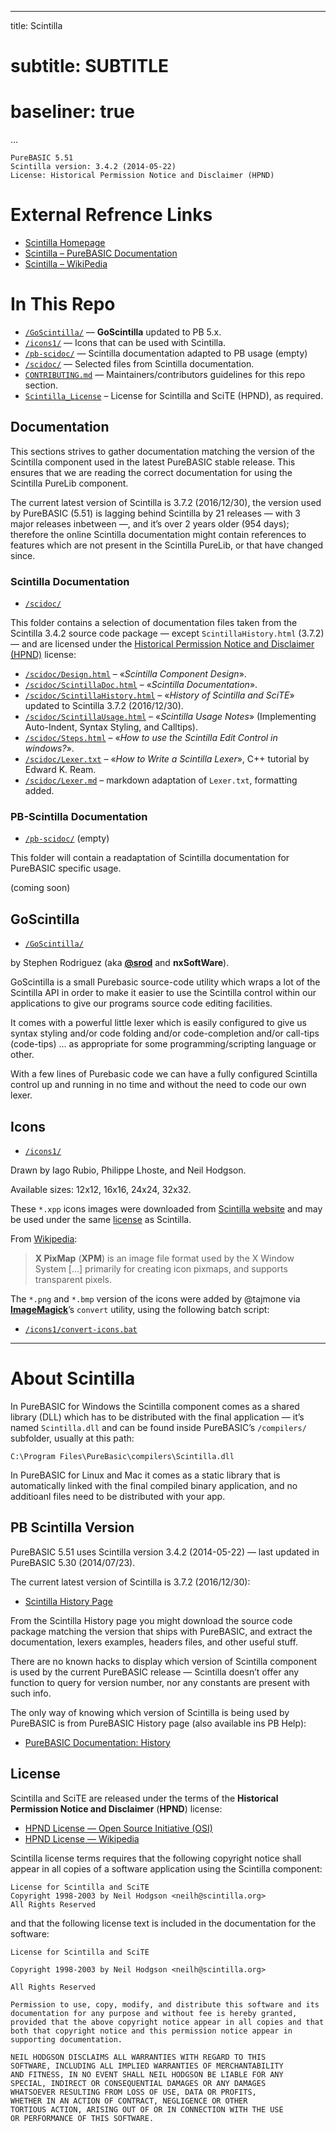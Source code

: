
---
title:    Scintilla
# subtitle: SUBTITLE
# baseliner: true
...

    PureBASIC 5.51
    Scintilla version: 3.4.2 (2014-05-22)
    License: Historical Permission Notice and Disclaimer (HPND)


External Refrence Links
=======================

-   [Scintilla Homepage](http://www.scintilla.org/)
-   [Scintilla – PureBASIC Documentation](http://www.purebasic.com/documentation/scintilla/index.html)
-   [Scintilla – WikiPedia](https://en.wikipedia.org/wiki/Scintilla_(software))

In This Repo
============

-   [`/GoScintilla/`](./GoScintilla/) — **GoScintilla** updated to PB 5.x.
-   [`/icons1/`](./icons1/) — Icons that can be used with Scintilla.
-   [`/pb-scidoc/`](./pb-scidoc/) — Scintilla documentation adapted to PB usage (empty)
-   [`/scidoc/`](./scidoc/) — Selected files from Scintilla documentation.
-   [`CONTRIBUTING.md`](./CONTRIBUTING.md) — Maintainers/contributors guidelines for this repo section.
-   [`Scintilla_License`](./Scintilla_License) – License for Scintilla and SciTE (HPND), as required.

Documentation
-------------

This sections strives to gather documentation matching the version of the Scintilla component used in the latest PureBASIC stable release. This ensures that we are reading the correct documentation for using the Scintilla PureLib component.

The current latest version of Scintilla is 3.7.2 (2016/12/30), the version used by PureBASIC (5.51) is lagging behind Scintilla by 21 releases — with 3 major releases inbetween —, and it’s over 2 years older (954 days); therefore the online Scintilla documentation might contain references to features which are not present in the Scintilla PureLib, or that have changed since.

### Scintilla Documentation

-   [`/scidoc/`](./scidoc/)

This folder contains a selection of documentation files taken from the Scintilla 3.4.2 source code package — except `ScintillaHistory.html` (3.7.2) — and are licensed under the [Historical Permission Notice and Disclaimer (HPND)](https://en.wikipedia.org/wiki/Historical_Permission_Notice_and_Disclaimer) license:

-   [`/scidoc/Design.html`](./scidoc/Design.html) – «*Scintilla Component Design*».
-   [`/scidoc/ScintillaDoc.html`](./scidoc/ScintillaDoc.html) – «*Scintilla Documentation*».
-   [`/scidoc/ScintillaHistory.html`](./scidoc/ScintillaHistory.html) – «*History of Scintilla and SciTE*» updated to Scintilla 3.7.2 (2016/12/30).
-   [`/scidoc/ScintillaUsage.html`](./scidoc/ScintillaUsage.html) – «*Scintilla Usage Notes*» (Implementing Auto-Indent, Syntax Styling, and Calltips).
-   [`/scidoc/Steps.html`](./scidoc/Steps.html) – «*How to use the Scintilla Edit Control in windows?*».
-   [`/scidoc/Lexer.txt`](./scidoc/Lexer.txt) – «*How to Write a Scintilla Lexer*», C++ tutorial by Edward K. Ream.
-   [`/scidoc/Lexer.md`](./scidoc/Lexer.md) – markdown adaptation of `Lexer.txt`, formatting added.

### PB-Scintilla Documentation

-   [`/pb-scidoc/`](pb-scidoc/) (empty)

This folder will contain a readaptation of Scintilla documentation for PureBASIC specific usage.

(coming soon)

GoScintilla
-----------

-   [`/GoScintilla/`](./GoScintilla/)

by Stephen Rodriguez (aka [**@srod**](http://www.purebasic.fr/english/memberlist.php?mode=viewprofile&u=678) and **nxSoftWare**).

GoScintilla is a small Purebasic source-code utility which wraps a lot of the Scintilla API in order to make it easier to use the Scintilla control within our applications to give our programs source code editing facilities.

It comes with a powerful little lexer which is easily configured to give us syntax styling and/or code folding and/or code-completion and/or call-tips (code-tips) … as appropriate for some programming/scripting language or other.

With a few lines of Purebasic code we can have a fully configured Scintilla control up and running in no time and without the need to code our own lexer.

Icons
-----

-   [`/icons1/`](./icons1/)

Drawn by Iago Rubio, Philippe Lhoste, and Neil Hodgson.

Available sizes: 12x12, 16x16, 24x24, 32x32.

These `*.xpp` icons images were downloaded from [Scintilla website](http://www.scintilla.org/Icons.html) and may be used under the same [license](Scintilla_License) as Scintilla.

From [Wikipedia](https://en.wikipedia.org/wiki/X_PixMap):

> **X PixMap** (**XPM**) is an image file format used by the X Window System \[…\] primarily for creating icon pixmaps, and supports transparent pixels.

The `*.png` and `*.bmp` version of the icons were added by @tajmone via [**ImageMagick**](https://www.imagemagick.org)’s `convert` utility, using the following batch script:

-   [`/icons1/convert-icons.bat`](./icons1/convert-icons.bat)

------------------------------------------------------------------------

About Scintilla
===============

In PureBASIC for Windows the Scintilla component comes as a shared library (DLL) which has to be distributed with the final application — it’s named `Scintilla.dll` and can be found inside PureBASIC’s `/compilers/` subfolder, usually at this path:

``` nohighlight
C:\Program Files\PureBasic\compilers\Scintilla.dll
```

In PureBASIC for Linux and Mac it comes as a static library that is automatically linked with the final compiled binary application, and no additioanl files need to be distributed with your app.

PB Scintilla Version
--------------------

PureBASIC 5.51 uses Scintilla version 3.4.2 (2014-05-22) — last updated in PureBASIC 5.30 (2014/07/23).

The current latest version of Scintilla is 3.7.2 (2016/12/30):

-   [Scintilla History Page](http://www.scintilla.org/ScintillaHistory.html)

From the Scintilla History page you might download the source code package matching the version that ships with PureBASIC, and extract the documentation, lexers examples, headers files, and other useful stuff.

There are no known hacks to display which version of Scintilla component is used by the current PureBASIC release — Scintilla doesn’t offer any function to query for version number, nor any constants are present with such info.

The only way of knowing which version of Scintilla is being used by PureBASIC is from PureBASIC History page (also available ins PB Help):

-   [PureBASIC Documentation: History](http://www.purebasic.com/documentation/mainguide/history.html)

License
-------

Scintilla and SciTE are released under the terms of the **Historical Permission Notice and Disclaimer** (**HPND**) license:

-   [HPND License — Open Source Initiative (OSI)](https://opensource.org/licenses/HPND)
-   [HPND License — Wikipedia](https://en.wikipedia.org/wiki/Historical_Permission_Notice_and_Disclaimer)

Scintilla license terms requires that the following copyright notice shall appear in all copies of a software application using the Scintilla component:

    License for Scintilla and SciTE
    Copyright 1998-2003 by Neil Hodgson <neilh@scintilla.org>
    All Rights Reserved 

and that the following license text is included in the documentation for the software:

    License for Scintilla and SciTE

    Copyright 1998-2003 by Neil Hodgson <neilh@scintilla.org>

    All Rights Reserved 

    Permission to use, copy, modify, and distribute this software and its 
    documentation for any purpose and without fee is hereby granted, 
    provided that the above copyright notice appear in all copies and that 
    both that copyright notice and this permission notice appear in 
    supporting documentation. 

    NEIL HODGSON DISCLAIMS ALL WARRANTIES WITH REGARD TO THIS 
    SOFTWARE, INCLUDING ALL IMPLIED WARRANTIES OF MERCHANTABILITY 
    AND FITNESS, IN NO EVENT SHALL NEIL HODGSON BE LIABLE FOR ANY 
    SPECIAL, INDIRECT OR CONSEQUENTIAL DAMAGES OR ANY DAMAGES 
    WHATSOEVER RESULTING FROM LOSS OF USE, DATA OR PROFITS, 
    WHETHER IN AN ACTION OF CONTRACT, NEGLIGENCE OR OTHER 
    TORTIOUS ACTION, ARISING OUT OF OR IN CONNECTION WITH THE USE 
    OR PERFORMANCE OF THIS SOFTWARE.
